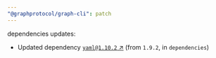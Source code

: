 ```yaml
---
"@graphprotocol/graph-cli": patch
---
```

dependencies updates:
  - Updated dependency [`yaml@1.10.2` ↗︎](https://www.npmjs.com/package/yaml/v/1.10.2) (from `1.9.2`, in `dependencies`)
